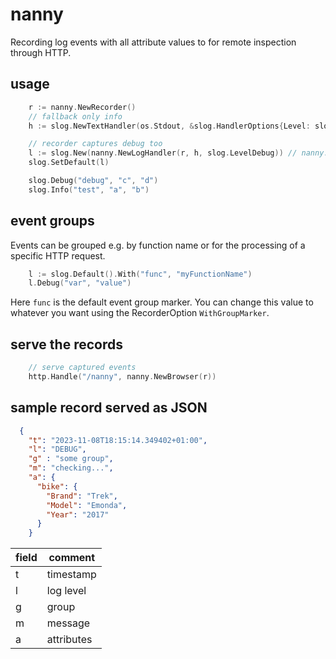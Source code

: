 # nanny

Recording log events with all attribute values to for remote inspection through HTTP.


## usage

```go
	r := nanny.NewRecorder()
	// fallback only info
	h := slog.NewTextHandler(os.Stdout, &slog.HandlerOptions{Level: slog.LevelInfo})

	// recorder captures debug too
	l := slog.New(nanny.NewLogHandler(r, h, slog.LevelDebug)) // nanny.LevelTrace
	slog.SetDefault(l)

	slog.Debug("debug", "c", "d")
	slog.Info("test", "a", "b")
```
 

## event groups

Events can be grouped e.g. by function name or for the processing of a specific HTTP request.

```go
	l := slog.Default().With("func", "myFunctionName")
	l.Debug("var", "value")	
```

Here `func` is the default event group marker.
You can change this value to whatever you want using the RecorderOption `WithGroupMarker`.


## serve the records

```go
	// serve captured events
	http.Handle("/nanny", nanny.NewBrowser(r))
```


## sample record served as JSON

```json
  {
    "t": "2023-11-08T18:15:14.349402+01:00",
    "l": "DEBUG",
    "g" : "some group", 
    "m": "checking...", 
    "a": {
      "bike": {
		"Brand": "Trek",
      	"Model": "Emonda",
      	"Year": "2017"
	  }
    }
```
|field|comment|
|-|-|
|t|timestamp|
|l|log level|
|g|group|
|m|message|  
|a|attributes|